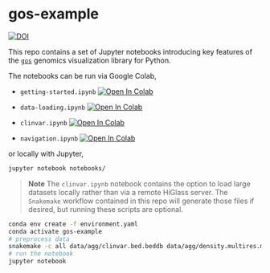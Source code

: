 # gos-example

[![DOI](https://zenodo.org/badge/488301676.svg)](https://zenodo.org/badge/latestdoi/488301676)

This repo contains a set of Jupyter notebooks introducing key features of the [`gos`](https://github.com/gosling-lang/gos) genomics visualization library for Python.

The notebooks can be run via Google Colab,

- `getting-started.ipynb` [![Open In Colab](https://colab.research.google.com/assets/colab-badge.svg)](https://colab.research.google.com/github/gosling-lang/gos-example/blob/main/notebooks/getting-started.ipynb)

- `data-loading.ipynb` [![Open In Colab](https://colab.research.google.com/assets/colab-badge.svg)](https://colab.research.google.com/github/gosling-lang/gos-example/blob/main/notebooks/data-loading.ipynb)

- `clinvar.ipynb` [![Open In Colab](https://colab.research.google.com/assets/colab-badge.svg)](https://colab.research.google.com/github/gosling-lang/gos-example/blob/main/notebooks/clinvar.ipynb)

- `navigation.ipynb` [![Open In Colab](https://colab.research.google.com/assets/colab-badge.svg)](https://colab.research.google.com/github/gosling-lang/gos-example/blob/main/notebooks/navigation.ipynb)

or locally with Jupyter,

```bash
jupyter notebook notebooks/
```

> **Note**  The `clinvar.ipynb` notebook contains the option to load large datasets locally rather than via a remote HiGlass server.
> The `Snakemake` workflow contained in this repo will generate those files if desired, but running these scripts are optional.

```bash
conda env create -f environment.yaml
conda activate gos-example
# preprocess data
snakemake -c all data/agg/clinvar.bed.beddb data/agg/density.multires.mv5
# run the notebook
jupyter notebook 
```

